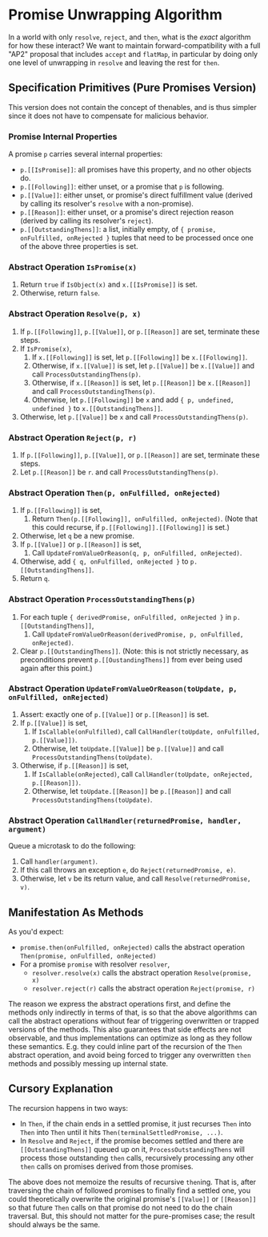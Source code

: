 # Promise Unwrapping Algorithm

In a world with only `resolve`, `reject`, and `then`, what is the *exact* algorithm for how these interact? We want to maintain forward-compatibility with a full "AP2" proposal that includes `accept` and `flatMap`, in particular by doing only one level of unwrapping in `resolve` and leaving the rest for `then`.

## Specification Primitives (Pure Promises Version)

This version does not contain the concept of thenables, and is thus simpler since it does not have to compensate for malicious behavior.

### Promise Internal Properties

A promise `p` carries several internal properties:

- `p.[[IsPromise]]`: all promises have this property, and no other objects do.
- `p.[[Following]]`: either unset, or a promise that `p` is following.
- `p.[[Value]]`: either unset, or promise's direct fulfillment value (derived by calling its resolver's `resolve` with a non-promise).
- `p.[[Reason]]`: either unset, or a promise's direct rejection reason (derived by calling its resolver's `reject`).
- `p.[[OutstandingThens]]`: a list, initially empty, of `{ promise, onFulfilled, onRejected }` tuples that need to be processed once one of the above three properties is set.

### Abstract Operation `IsPromise(x)`

1. Return `true` if `IsObject(x)` and `x.[[IsPromise]]` is set.
1. Otherwise, return `false`.

### Abstract Operation `Resolve(p, x)`

1. If `p.[[Following]]`, `p.[[Value]]`, or `p.[[Reason]]` are set, terminate these steps.
1. If `IsPromise(x)`,
   1. If `x.[[Following]]` is set, let `p.[[Following]]` be `x.[[Following]]`.
   1. Otherwise, if `x.[[Value]]` is set, let `p.[[Value]]` be `x.[[Value]]` and call `ProcessOutstandingThens(p)`.
   1. Otherwise, if `x.[[Reason]]` is set, let `p.[[Reason]]` be `x.[[Reason]]` and call `ProcessOutstandingThens(p)`.
   1. Otherwise, let `p.[[Following]]` be `x` and add `{ p, undefined, undefined }` to `x.[[OutstandingThens]]`.
1. Otherwise, let `p.[[Value]]` be `x` and call `ProcessOutstandingThens(p)`.

### Abstract Operation `Reject(p, r)`

1. If `p.[[Following]]`, `p.[[Value]]`, or `p.[[Reason]]` are set, terminate these steps.
1. Let `p.[[Reason]]` be `r`. and call `ProcessOutstandingThens(p)`.

### Abstract Operation `Then(p, onFulfilled, onRejected)`

1. If `p.[[Following]]` is set,
   1. Return `Then(p.[[Following]], onFulfilled, onRejected)`. (Note that this could recurse, if `p.[[Following]].[[Following]]` is set.)
1. Otherwise, let `q` be a new promise.
1. If `p.[[Value]]` or `p.[[Reason]]` is set,
   1. Call `UpdateFromValueOrReason(q, p, onFulfilled, onRejected)`.
1. Otherwise, add `{ q, onFulfilled, onRejected }` to `p.[[OutstandingThens]]`.
1. Return `q`.

### Abstract Operation `ProcessOutstandingThens(p)`

1. For each tuple `{ derivedPromise, onFulfilled, onRejected }` in `p.[[OutstandingThens]]`,
   1. Call `UpdateFromValueOrReason(derivedPromise, p, onFulfilled, onRejected)`.
1. Clear `p.[[OutstandingThens]]`. (Note: this is not strictly necessary, as preconditions prevent `p.[[OustandingThens]]` from ever being used again after this point.)

### Abstract Operation `UpdateFromValueOrReason(toUpdate, p, onFulfilled, onRejected)`

1. Assert: exactly one of `p.[[Value]]` or `p.[[Reason]]` is set.
1. If `p.[[Value]]` is set,
   1. If `IsCallable(onFulfilled)`, call `CallHandler(toUpdate, onFulfilled, p.[[Value]])`.
   1. Otherwise, let `toUpdate.[[Value]]` be `p.[[Value]]` and call `ProcessOutstandingThens(toUpdate)`.
1. Otherwise, if `p.[[Reason]]` is set,
   1. If `IsCallable(onRejected)`, call `CallHandler(toUpdate, onRejected, p.[[Reason]])`.
   1. Otherwise, let `toUpdate.[[Reason]]` be `p.[[Reason]]` and call `ProcessOutstandingThens(toUpdate)`.

### Abstract Operation `CallHandler(returnedPromise, handler, argument)`

Queue a microtask to do the following:

1. Call `handler(argument)`.
1. If this call throws an exception `e`, do `Reject(returnedPromise, e)`.
1. Otherwise, let `v` be its return value, and call `Resolve(returnedPromise, v)`.

## Manifestation As Methods

As you'd expect:

- `promise.then(onFulfilled, onRejected)` calls the abstract operation `Then(promise, onFulfilled, onRejected)`
- For a promise `promise` with resolver `resolver`,
  - `resolver.resolve(x)` calls the abstract operation `Resolve(promise, x)`
  - `resolver.reject(r)` calls the abstract operation `Reject(promise, r)`

The reason we express the abstract operations first, and define the methods only indirectly in terms of that, is so that the above algorithms can call the abstract operations without fear of triggering overwritten or trapped versions of the methods. This also guarantees that side effects are not observable, and thus implementations can optimize as long as they follow these semantics. E.g. they could inline part of the recursion of the `Then` abstract operation, and avoid being forced to trigger any overwritten `then` methods and possibly messing up internal state.

## Cursory Explanation

The recursion happens in two ways:

- In `Then`, if the chain ends in a settled promise, it just recurses `Then` into `Then` into `Then` until it hits `Then(terminalSettledPromise, ...)`.
- In `Resolve` and `Reject`, if the promise becomes settled and there are `[[OutstandingThens]]` queued up on it, `ProcessOutstandingThens` will process those outstanding `then` calls, recursively processing any other `then` calls on promises derived from those promises.

The above does not memoize the results of recursive `then`ing. That is, after traversing the chain of followed promises to finally find a settled one, you could theoretically overwrite the original promise's `[[Value]]` or `[[Reason]]` so that future `Then` calls on that promise do not need to do the chain traversal. But, this should not matter for the pure-promises case; the result should always be the same.
